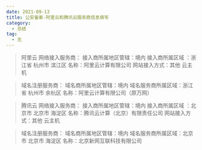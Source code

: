 ```yaml
---
date: 2021-09-13
title: 公安备案-阿里云和腾讯云服务商信息填写
category: 
  - 总结
tag:
  - 无
---
```

> 阿里云
> 网络接入服务商：
> 接入商所属地区管辖：境内
> 接入商所属区域 ：浙江省 杭州市 滨江区
> 名称：阿里云计算有限公司
> 网站接入方式：其他 云主机

> 域名注册服务商：
> 域名商所属地区管辖：境内
> 域名服务商所属区域：浙江省 杭州市 余杭区
> 名称：阿里云计算有限公司（原万网）

> 腾讯云
> 网络接入服务商：
> 接入商所属地区管辖：境内
> 接入商所属区域 ：北京市 北京市 海淀区
> 名称：腾讯云计算（北京）有限责任公司
> 网站接入方式：其他 云主机

> 域名注册服务商：
> 域名商所属地区管辖：境内
> 域名服务商所属区域：北京市 北京市 海淀区
> 名称：北京新网互联科技有限公司
